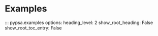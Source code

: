 # Examples

::: pypsa.examples
    options:
        heading_level: 2
        show_root_heading: False
        show_root_toc_entry: False